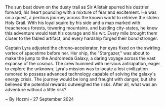 
The sun beat down on the dusty trail as Sir Alistair spurred his destrier forward, his heart pounding with a mixture of fear and excitement. He was on a quest, a perilous journey across the known world to retrieve the stolen Holy Grail.  With his loyal squire by his side and a map marked with treacherous forests, towering mountains, and bustling city-states, he knew this adventure would test his courage and his wit. Every mile brought them closer to the fabled artifact, and every hardship forged their bond stronger.

Captain Lyra adjusted the chrono-accelerator, her eyes fixed on the swirling vortex of spacetime before her. Her ship, the "Stargazer," was about to make the jump to the Andromeda Galaxy, a daring voyage across the vast expanse of the cosmos. The crew hummed with nervous anticipation, eager to explore the unknown. Lyra's mission was to locate a lost civilization rumored to possess advanced technology capable of solving the galaxy's energy crisis.  The journey would be long and fraught with danger, but she believed the potential rewards outweighed the risks. After all, what was an adventure without a little risk? 

~ By Hozmi - 27 September 2024
